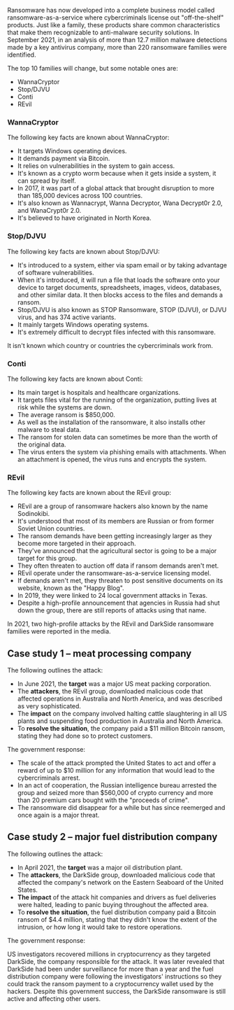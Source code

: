 Ransomware has now developed into a complete business model called ransomware-as-a-service where cybercriminals license out "off-the-shelf" products. Just like a family, these products share common characteristics that make them recognizable to anti-malware security solutions. In September 2021, in an analysis of more than 12.7 million malware detections made by a key antivirus company, more than 220 ransomware families were identified.

The top 10 families will change, but some notable ones are:

- WannaCryptor
- Stop/DJVU
- Conti
- REvil

### WannaCryptor

The following key facts are known about WannaCryptor:

- It targets Windows operating devices.
- It demands payment via Bitcoin.
- It relies on vulnerabilities in the system to gain access.
- It's known as a crypto worm because when it gets inside a system, it can spread by itself.
- In 2017, it was part of a global attack that brought disruption to more than 185,000 devices across 100 countries.
- It's also known as Wannacrypt, Wanna Decryptor, Wana Decrypt0r 2.0, and WanaCrypt0r 2.0.
- It's believed to have originated in North Korea.

### Stop/DJVU

The following key facts are known about Stop/DJVU:

- It's introduced to a system, either via spam email or by taking advantage of software vulnerabilities.
- When it's introduced, it will run a file that loads the software onto your device to target documents, spreadsheets, images, videos, databases, and other similar data. It then blocks access to the files and demands a ransom.
- Stop/DJVU is also known as STOP Ransomware, STOP (DJVU), or DJVU virus, and has 374 active variants.
- It mainly targets Windows operating systems.
- It's extremely difficult to decrypt files infected with this ransomware.

It isn't known which country or countries the cybercriminals work from.

### Conti

The following key facts are known about Conti:

- Its main target is hospitals and healthcare organizations.
- It targets files vital for the running of the organization, putting lives at risk while the systems are down.
- The average ransom is $850,000.
- As well as the installation of the ransomware, it also installs other malware to steal data.
- The ransom for stolen data can sometimes be more than the worth of the original data.
- The virus enters the system via phishing emails with attachments. When an attachment is opened, the virus runs and encrypts the system.

### REvil

The following key facts are known about the REvil group:

- REvil are a group of ransomware hackers also known by the name Sodinokibi.
- It's understood that most of its members are Russian or from former Soviet Union countries.
- The ransom demands have been getting increasingly larger as they become more targeted in their approach.
- They've announced that the agricultural sector is going to be a major target for this group.
- They often threaten to auction off data if ransom demands aren't met.
- REvil operate under the ransomware-as-a-service licensing model.
- If demands aren't met, they threaten to post sensitive documents on its website, known as the "Happy Blog".
- In 2019, they were linked to 24 local government attacks in Texas.
- Despite a high-profile announcement that agencies in Russia had shut down the group, there are still reports of attacks using that name.

In 2021, two high-profile attacks by the REvil and DarkSide ransomware families were reported in the media.

## Case study 1 – meat processing company

The following outlines the attack:

- In June 2021, the **target** was a major US meat packing corporation.
- The **attackers**, the REvil group, downloaded malicious code that affected operations in Australia and North America, and was described as very sophisticated.
- The **impact** on the company involved halting cattle slaughtering in all US plants and suspending food production in Australia and North America.
- To **resolve the situation**, the company paid a $11 million Bitcoin ransom, stating they had done so to protect customers.

The government response:

- The scale of the attack prompted the United States to act and offer a reward of up to $10 million for any information that would lead to the cybercriminals arrest.
- In an act of cooperation, the Russian intelligence bureau arrested the group and seized more than $560,000 of crypto currency and more than 20 premium cars bought with the "proceeds of crime".
- The ransomware did disappear for a while but has since reemerged and once again is a major threat.

## Case study 2 – major fuel distribution company

The following outlines the attack:

- In April  2021, the **target** was a major oil distribution plant.
- The **attackers**, the DarkSide group, downloaded malicious code that affected the company's network on the Eastern Seaboard of the United States.
- **The impact** of the attack hit companies and drivers as fuel deliveries were halted, leading to panic buying throughout the affected area.
- To **resolve the situation**, the fuel distribution company paid a Bitcoin ransom of $4.4 million, stating that they didn't know the extent of the intrusion, or how long it would take to restore operations.

The government response:

US investigators recovered millions in cryptocurrency as they targeted DarkSide, the company responsible for the attack. It was later revealed that DarkSide had been under surveillance for more than a year and the fuel distribution company were following the investigators' instructions so they could track the ransom payment to a cryptocurrency wallet used by the hackers. Despite this government success, the DarkSide ransomware is still active and affecting other users.

